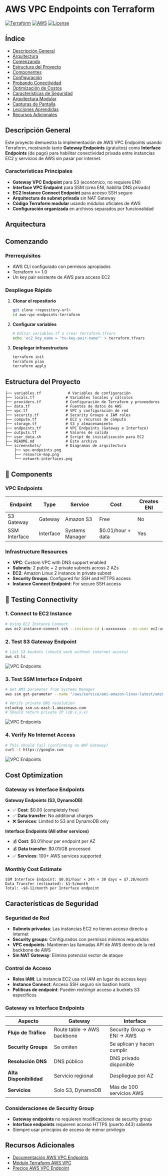 # AWS VPC Endpoints con Terraform

[![Terraform](https://img.shields.io/badge/Terraform-1.0+-623CE4?logo=terraform&logoColor=white)](https://terraform.io)
[![AWS](https://img.shields.io/badge/AWS-Cloud-FF9900?logo=amazonaws&logoColor=white)](https://aws.amazon.com)
[![License](https://img.shields.io/badge/License-MIT-blue.svg)](LICENSE)

## Índice

- [Descripción General](#descripción-general)
- [Arquitectura](#arquitectura)
- [Comenzando](#comenzando)
- [Estructura del Proyecto](#estructura-del-proyecto)
- [Componentes](#componentes)
- [Configuración](#configuración)
- [Probando Conectividad](#probando-conectividad)
- [Optimización de Costos](#optimización-de-costos)
- [Características de Seguridad](#características-de-seguridad)
- [Arquitectura Modular](#arquitectura-modular)
- [Capturas de Pantalla](#capturas-de-pantalla)
- [Lecciones Aprendidas](#lecciones-aprendidas)
- [Recursos Adicionales](#recursos-adicionales)


## Descripción General

Este proyecto demuestra la implementación de AWS VPC Endpoints usando Terraform, mostrando tanto **Gateway Endpoints** (gratuitos) como **Interface Endpoints** (de pago) para habilitar conectividad privada entre instancias EC2 y servicios de AWS sin pasar por internet.

### Características Principales

- **Gateway VPC Endpoint** para S3 (económico, no requiere ENI)
- **Interface VPC Endpoint** para SSM (crea ENI, habilita DNS privado)
- **EC2 Instance Connect Endpoint** para acceso SSH seguro
- **Arquitectura de subnet privada** sin NAT Gateway
- **Código Terraform modular** usando módulos oficiales de AWS
- **Configuración organizada** en archivos separados por funcionalidad

## Arquitectura

## Comenzando

### Prerrequisitos

- AWS CLI configurado con permisos apropiados
- Terraform >= 1.0
- Un key pair existente de AWS para acceso EC2

### Despliegue Rápido

1. **Clonar el repositorio**
   ```bash
   git clone <repository-url>
   cd aws-vpc-endpoints-terraform
   ```

2. **Configurar variables**
   ```bash
   # Editar variables.tf o crear terraform.tfvars
   echo 'ec2_key_name = "tu-key-pair-name"' > terraform.tfvars
   ```

3. **Desplegar infraestructura**
   ```bash
   terraform init
   terraform plan
   terraform apply
   ```

## Estructura del Proyecto

```
├── variables.tf            # Variables de configuración
├── locals.tf              # Variables locales y cálculos
├── providers.tf           # Configuración de Terraform y proveedores
├── data.tf                # Fuentes de datos de AWS
├── vpc.tf                 # VPC y configuración de red
├── security.tf            # Security Groups e IAM roles
├── compute.tf             # EC2 y recursos de cómputo
├── storage.tf             # S3 y almacenamiento
├── endpoints.tf           # VPC Endpoints (Gateway e Interface)
├── outputs.tf             # Valores de salida
├── user_data.sh           # Script de inicialización para EC2
├── README.md              # Este archivo
└── screenshots/           # Diagramas de arquitectura
    ├── vpc-endpoints.png
    ├── resource-map.png
    └── network-interfaces.png
```

## 🔧 Components

### VPC Endpoints

| Endpoint | Type | Service | Cost | Creates ENI |
|----------|------|---------|------|------------|
| S3 Gateway | Gateway | Amazon S3 | Free | No |
| SSM Interface | Interface | Systems Manager | $0.01/hour + data | Yes |

### Infrastructure Resources

- **VPC**: Custom VPC with DNS support enabled
- **Subnets**: 2 public + 2 private subnets across 2 AZs
- **EC2**: Amazon Linux 2 instance in private subnet
- **Security Groups**: Configured for SSH and HTTPS access
- **Instance Connect Endpoint**: For secure SSH access

## 🧪 Testing Connectivity

### 1. Connect to EC2 Instance
```bash
# Using EC2 Instance Connect
aws ec2-instance-connect ssh --instance-id i-xxxxxxxxx --os-user ec2-user
```

### 2. Test S3 Gateway Endpoint
```bash
# List S3 buckets (should work without internet access)
aws s3 ls
```
![VPC Endpoints](screenshots/vpc-endpoints.png)

### 3. Test SSM Interface Endpoint
```bash
# Get AMI parameter from Systems Manager
aws ssm get-parameter --name "/aws/service/ami-amazon-linux-latest/amzn2-ami-hvm-x86_64-gp2"

# Verify private DNS resolution
nslookup ssm.us-east-1.amazonaws.com
# Should return private IP (10.x.x.x)
```
![VPC Endpoints](screenshots/vpc-endpoints.png)
### 4. Verify No Internet Access
```bash
# This should fail (confirming no NAT Gateway)
curl -I https://google.com
```
![VPC Endpoints](screenshots/vpc-endpoints.png)
##  Cost Optimization

### Gateway vs Interface Endpoints

**Gateway Endpoints (S3, DynamoDB)**
- ✅ **Cost**: $0.00 (completely free)
- ✅ **Data transfer**: No additional charges
- ❌ **Services**: Limited to S3 and DynamoDB only

**Interface Endpoints (All other services)**
- 💰 **Cost**: $0.01/hour per endpoint per AZ
- 💰 **Data transfer**: $0.01/GB processed
- ✅ **Services**: 100+ AWS services supported

### Monthly Cost Estimate
```
SSM Interface Endpoint: $0.01/hour × 24h × 30 days = $7.20/month
Data Transfer (estimated): $1-5/month
Total: ~$8-12/month per Interface endpoint
```

## Características de Seguridad

### Seguridad de Red
- **Subnets privadas**: Las instancias EC2 no tienen acceso directo a internet
- **Security groups**: Configurados con permisos mínimos requeridos
- **VPC endpoints**: Mantienen las llamadas API de AWS dentro de la red backbone de AWS
- **Sin NAT Gateway**: Elimina potencial vector de ataque

### Control de Acceso
- **Roles IAM**: La instancia EC2 usa rol IAM en lugar de access keys
- **Instance Connect**: Acceso SSH seguro sin bastion hosts
- **Políticas de endpoint**: Pueden restringir acceso a buckets S3 específicos

### Gateway vs Interface Endpoints

| Aspecto | Gateway | Interface |
|---------|---------|-----------|
| **Flujo de Tráfico** | Route table → AWS backbone | Security Group → ENI → AWS |
| **Security Groups** | Se omiten | Se aplican y hacen cumplir |
| **Resolución DNS** | DNS público | DNS privado disponible |
| **Alta Disponibilidad** | Servicio regional | Despliegue por AZ |
| **Servicios** | Solo S3, DynamoDB | Más de 100 servicios AWS |

### Consideraciones de Security Group

- **Gateway endpoints** no requieren modificaciones de security group
- **Interface endpoints** requieren acceso HTTPS (puerto 443) saliente
- Siempre usar principios de acceso de menor privilegio

## Recursos Adicionales

- [Documentación AWS VPC Endpoints](https://docs.aws.amazon.com/vpc/latest/privatelink/)
- [Módulo Terraform AWS VPC](https://registry.terraform.io/modules/terraform-aws-modules/vpc/aws/latest)
- [Precios AWS VPC Endpoint](https://aws.amazon.com/privatelink/pricing/)

